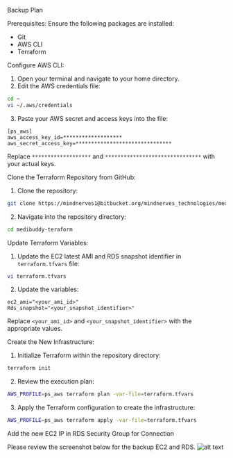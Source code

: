 Backup Plan

Prerequisites:
Ensure the following packages are installed:
- Git
- AWS CLI
- Terraform

Configure AWS CLI:
1. Open your terminal and navigate to your home directory.
2. Edit the AWS credentials file:
```bash
cd ~
vi ~/.aws/credentials
```
3. Paste your AWS secret and access keys into the file:
```plaintext
[ps_aws]
aws_access_key_id=*******************
aws_secret_access_key=*******************************
```
Replace `*******************` and `*******************************` with your actual keys.

Clone the Terraform Repository from GitHub:
1. Clone the repository:
```bash
git clone https://mindnerves1@bitbucket.org/mindnerves_technologies/medibuddy-teraform.git
```
2. Navigate into the repository directory:
```bash
cd medibuddy-teraform
```

Update Terraform Variables:
1. Update the EC2 latest AMI and RDS snapshot identifier in `terraform.tfvars` file:
```bash
vi terraform.tfvars
```
2. Update the variables:
```plaintext
ec2_ami="<your_ami_id>"
Rds_snapshot="<your_snapshot_identifier>"
```
Replace `<your_ami_id>` and `<your_snapshot_identifier>` with the appropriate values.

Create the New Infrastructure:
1. Initialize Terraform within the repository directory:
```bash
terraform init
```
2. Review the execution plan:
```bash
AWS_PROFILE=ps_aws terraform plan -var-file=terraform.tfvars
```
3. Apply the Terraform configuration to create the infrastructure:
```bash
AWS_PROFILE=ps_aws terraform apply -var-file=terraform.tfvars
```
Add the new EC2 IP in RDS Security Group for Connection

Please review the screenshot below for the backup EC2 and RDS.
![alt text](image.png)
